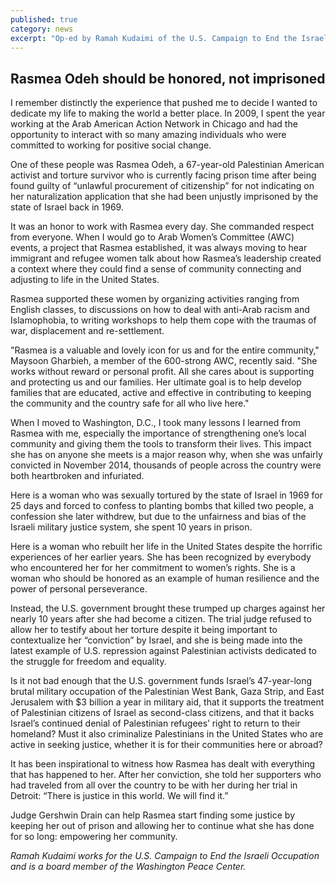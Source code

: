 ```yaml
---
published: true
category: news
excerpt: "Op-ed by Ramah Kudaimi of the U.S. Campaign to End the Israeli Occupation and board member of the Washington Peace Center"
---
```


## Rasmea Odeh should be honored, not imprisoned

I remember distinctly the experience that pushed me to decide I wanted to dedicate my life to making the world a better place. In 2009, I spent the year working at the Arab American Action Network in Chicago and had the opportunity to interact with so many amazing individuals who were committed to working for positive social change. 

One of these people was Rasmea Odeh, a 67-year-old Palestinian American activist and torture survivor who is currently facing prison time after being found guilty of “unlawful procurement of citizenship” for not indicating on her naturalization application that she had been unjustly imprisoned by the state of Israel back in 1969. 

It was an honor to work with Rasmea every day. She commanded respect from everyone. When I would go to Arab Women’s Committee (AWC) events, a project that Rasmea established, it was always moving to hear immigrant and refugee women talk about how Rasmea’s leadership created a context where they could find a sense of community connecting and adjusting to life in the United States. 

Rasmea supported these women by organizing activities ranging from English classes, to discussions on how to deal with anti-Arab racism and Islamophobia, to writing workshops to help them cope with the traumas of war, displacement and re-settlement. 

"Rasmea is a valuable and lovely icon for us and for the entire community," Maysoon Gharbieh, a member of the 600-strong AWC, recently said. "She works without reward or personal profit. All she cares about is supporting and protecting us and our families. Her ultimate goal is to help develop families that are educated, active and effective in contributing to keeping the community and the country safe for all who live here."

When I moved to Washington, D.C., I took many lessons I learned from Rasmea with me, especially the importance of strengthening one’s local community and giving them the tools to transform their lives. This impact she has on anyone she meets is a major reason why, when she was unfairly convicted in November 2014, thousands of people across the country were both heartbroken and infuriated. 

Here is a woman who was sexually tortured by the state of Israel in 1969 for 25 days and forced to confess to planting bombs that killed two people, a confession she later withdrew, but due to the unfairness and bias of the Israeli military justice system, she spent 10 years in prison. 

Here is a woman who rebuilt her life in the United States despite the horrific experiences of her earlier years. She has been recognized by everybody who encountered her for her commitment to women’s rights. She is a woman who should be honored as an example of human resilience and the power of personal perseverance. 

Instead, the U.S. government brought these trumped up charges against her nearly 10 years after she had become a citizen. The trial judge refused to allow her to testify about her torture despite it being important to contextualize her “conviction” by Israel, and she is being made into the latest example of U.S. repression against Palestinian activists dedicated to the struggle for freedom and equality.

Is it not bad enough that the U.S. government funds Israel’s 47-year-long brutal military occupation of the Palestinian West Bank, Gaza Strip, and East Jerusalem with $3 billion a year in military aid, that it supports the treatment of Palestinian citizens of Israel as second-class citizens, and that it backs Israel’s continued denial of Palestinian refugees’ right to return to their homeland? Must it also criminalize Palestinians in the United States who are active in seeking justice, whether it is for their communities here or abroad? 

It has been inspirational to witness how Rasmea has dealt with everything that has happened to her. After her conviction, she told her supporters who had traveled from all over the country to be with her during her trial in Detroit: “There is justice in this world. We will find it.” 

Judge Gershwin Drain can help Rasmea start finding some justice by keeping her out of prison and allowing her to continue what she has done for so long: empowering her community.  


_Ramah Kudaimi works for the U.S. Campaign to End the Israeli Occupation and is a board member of the Washington Peace Center._
